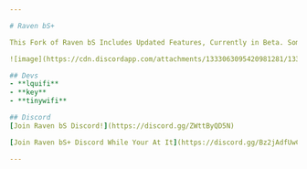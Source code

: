 ```yaml
---

# Raven bS+

This Fork of Raven bS Includes Updated Features, Currently in Beta. Some of These Features Are Autoblock, 7-Tick Lowhop, Offset Rotations, and Other Updated Bypasses.

![image](https://cdn.discordapp.com/attachments/1333063095420981281/1333132208004665414/image.png?ex=6797c79e&is=6796761e&hm=83f378d4e62f27e7e8d15a4b6c45387144320ca9da51d2f3769964e36c349338&)

## Devs
- **lquifi** 
- **key**
- **tinywifi**

## Discord
[Join Raven bS Discord!](https://discord.gg/ZWttByQD5N) 

[Join Raven bS+ Discord While Your At It](https://discord.gg/Bz2jAdfUwC)

--- 
```

